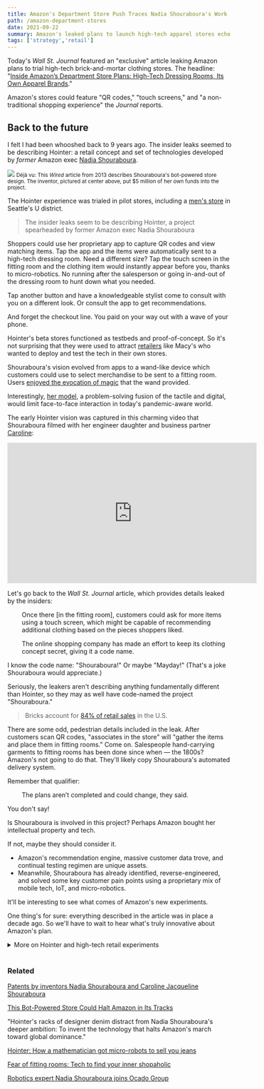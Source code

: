 ```yaml
---
title: Amazon's Department Store Push Traces Nadia Shouraboura's Work
path: /amazon-department-stores
date: 2021-09-22
summary: Amazon's leaked plans to launch high-tech apparel stores echo Nadia Shouraboura's work.
tags: ['strategy','retail']
---
```


Today's <em>Wall St. Journal</em> featured an "exclusive" article leaking Amazon plans to trial high-tech brick-and-mortar clothing stores. The headline: "<a href="https://www.wsj.com/articles/inside-amazons-department-store-plans-high-tech-dressing-rooms-its-own-apparel-brands-11632303002" target="blank">Inside Amazon’s Department Store Plans: High-Tech Dressing Rooms, Its Own Apparel Brands</a>." 

Amazon's stores could feature "QR codes," "touch screens," and "a non-traditional shopping experience" the <em>Journal</em> reports.

## Back to the future 

I felt I had been whooshed back to 9 years ago. The insider leaks seemed to be describing Hointer: a retail concept and set of technologies developed by <em>former</em> Amazon exec <a href="https://www.linkedin.com/in/nadiashouraboura/" target="blank">Nadia Shouraboura</a>. 

<img src="https://res.cloudinary.com/icecloud7/image/upload/f_auto/v1632680916/nadia-shouraboura-amazon-department-stores_rkpynp.png"/>
<small>Déjà vu: This <em>Wired</em> article from 2013 describes Shouraboura's bot-powered store design. The inventor, pictured at center above, put $5 million of her own funds into the project.</small>

The Hointer experience was trialed in pilot stores, including a <a href="https://www.geekwire.com/2012/hointer-robot-jeans-clothing-apparel-store-startup/" target="blank">men's store</a> in Seattle's U district.

> The insider leaks seem to be describing Hointer, a project spearheaded by former Amazon exec Nadia Shouraboura 

Shoppers could use her proprietary app to capture QR codes and view matching items. Tap the app and the items were automatically sent to a high-tech dressing room. Need a different size? Tap the touch screen in the fitting room and the clothing item would instantly appear before you, thanks to micro-robotics. No running after the salesperson or going in-and-out of the dressing room to hunt down what you needed. 

Tap another button and have a knowledgeable stylist come to consult with you on a different look. Or consult the app to get recommendations.

And forget the checkout line. You paid on your way out with a wave of your phone. 

Hointer's beta stores functioned as testbeds and proof-of-concept. So it's not surprising that they were used to attract <a href="https://digital.hbs.edu/platform-rctom/submission/how-macys-and-technology-fit-well-together/" target="blank">retailers</a> like Macy's who wanted to deploy and test the tech in their own stores.

Shouraboura's vision evolved from apps to a wand-like device which customers could use to select merchandise to be sent to a fitting room. Users <a href="https://www.deborahweinswig.com/tick-tock-retailers-its-wake-up-time-a-retail-symposium/" target="blank">enjoyed the evocation of magic</a> that the wand provided.

Interestingly, <a href="https://www.youtube.com/watch?v=O_G8m4FLk6g" target="blank">her model</a>, a problem-solving fusion of the tactile and digital, would limit face-to-face interaction in today's pandemic-aware world.

The early Hointer vision was captured in this charming video that Shouraboura filmed with her engineer daughter and business partner <a href="https://www.linkedin.com/in/caroline-shouraboura-527a9693/" target="blank">Caroline</a>: 

<iframe width="560" height="315" src="https://www.youtube.com/embed/Hq9ZIW79_18" title="YouTube video player" frameborder="0" allow="accelerometer; autoplay; clipboard-write; encrypted-media; gyroscope; picture-in-picture" allowfullscreen></iframe>

Let's go back to the <em>Wall St. Journal</em> article, which provides details leaked by the insiders: 

<div style="padding-left: 2.3em;><p>One idea that has been tested is for customers to scan QR codes of items they want to try on by using a smartphone app . . . </a></divp

<div style="padding-left: 2.3em;><p>Once there [in the fitting room], customers could ask for more items using a touch screen, which might be capable of recommending additional clothing based on the pieces shoppers liked.</p></div>

<div style="padding-left: 2.3em;><p>. . .  Robots or other forms of automation could eventually be deployed in the stores, one of the people said.</p></div>

The article continues: 

<div style="padding-left: 2.3em;><p>The online shopping company has made an effort to keep its clothing concept secret, giving it a code name. </p></div>

I know the code name: "Shouraboura!" Or maybe "Mayday!" (That's a joke Shouraboura would appreciate.) 

Seriously, the leakers aren't describing anything fundamentally different than Hointer, so they may as well have code-named the project "Shouraboura."

> Bricks account for <a href="https://www.census.gov/retail/mrts/www/data/pdf/ec_current.pdf" target="blank">84% of retail sales</a> in the U.S.

There are some odd, pedestrian details included in the leak. After customers scan QR codes, "associates in the store" will "gather the items and place them in fitting rooms." Come on. Salespeople hand-carrying garments to fitting rooms has been done since when — the 1800s? Amazon's not going to do that. They'll likely copy Shouraboura's automated delivery system.

Remember that qualifier:

<div style="padding-left: 2.3em;><p>Robots or other forms of automation could eventually be deployed in the stores, one of the people said.</p></div>

<div style="padding-left: 2.3em;><p>The plans aren’t completed and could change, they said.</p></div>

You don't say!

Is Shouraboura is involved in this project? Perhaps Amazon bought her intellectual property and tech. 

If not, maybe they should consider it. 

* Amazon's recommendation engine, massive customer data trove, and continual testing regimen are unique assets. 
* Meanwhile, Shouraboura has already identified, reverse-engineered, and solved some key customer pain points using a proprietary mix of mobile tech, IoT, and micro-robotics.

It'll be interesting to see what comes of Amazon's new experiments.

One thing's for sure: everything described in the article was in place a decade ago. So we'll have to wait to hear what's truly innovative about Amazon's plan.

<details>
  <summary>More on Hointer and high-tech retail experiments</summary>
<p> The retail chessboard’s about to get more interesting with Amazon’s play. Some questions and observations:</p>

* Hointer customers tried on far more items of clothing, according to Shouraboura, who told the <a href="https://www.smh.com.au/business/companies/hointer-how-a-mathematician-got-microrobots-to-sell-you-jeans-20140722-zvqel.html" target="blank"><em>Sydney Morning Herald</em></a> in 2014: “Normally customers try on three to five – at Hointer on average they try on 12 because it’s very fast.” Half of what they tried on was recommended by the app and, critically, they bought "a lot more" than the average buyer in traditional stores selling similar items.
* The Hointer approach enabled a store to operate in a small footprint with far fewer employees (and lower costs and prices) than otherwise would be possible. 
* How many retailers trialed Hointer’s tech or kept using it? What were their findings? 
* Ditching the QR-reading app — as Shouraboura did with her "magic wand" — definitely has appeal. Why be distracted with having to download an app and keep your potentially large cell or phablet in your hand while interacting with merch, especially clothing, which you'll want to touch with both hands? Old-school push-buttons, hand movements, or voice commands could also be used to select and send apparel to fitting rooms.
* Ironically, Hointer was at one point described as <a href="https://www.wired.com/2013/04/store-of-the-future/" target="blank">conferring a potential competitive advantage over Amazon</a>. 
* Some Amazon employees visited Shouraboura's store and mocked it, <a href="https://www.geekwire.com/2017/women-in-business-law-richard-branson/" target="blank">according to the founder</a>: "When I left Amazon, I opened my own store, and every asshole from Amazon would come in to my store and make fun of me. After a year of that, I decided, ‘This is it. I am going to step up.’ And that’s what kept me going: the assholes.”
* There have been plenty of experiments with AR, VR, and QR codes as well as touchscreens in dressing rooms. A lot of these experiments were nothing more than pointless gimmicks. But there are real successes too. For example, when Rebecca Minkoff launched interactive mirrors, they helped contribute to a <a href="https://www.cnbc.com/2017/09/09/how-rebecca-minkoff-uses-tech-to-drive-triple-digit-sales-growth.html" target="blank">tripling of sales</a>. 
* When omni-channel meets Amazon's customer data, in-store (and on Prime) personalization will acquire new dimensions. Think: 1:1 lookbooks, seamless recommendations that span the physical and digital, and your favorite music automatically streaming in the dressing room. 
* First-party data will likely remain a priority for bricks.
* Amazon is now the <a href="https://www.campaignlive.com/article/amazon-biggest-advertiser-earth-adspend-hits-11bn/1672723" target="blank">world’s biggest advertiser</a>, posing an additional challenge to bricks.</p>
* Meanwhile, some analysts see physical retail as "<a href="https://www.fool.com/investing/2021/08/22/is-amazon-poised-to-conquer-department-store-space/" target="blank">clearly Amazon's weakest point</a>, despite multiple attempts by the e-commerce giant to break into this market."

</details><br/>

### Related

<a href="https://patents.justia.com/inventor/nadia-shouraboura" target="blank">Patents by inventors Nadia Shouraboura and Caroline Jacqueline Shouraboura</a>

<p><a href="https://www.wired.com/2013/04/store-of-the-future/" target="blank">This Bot-Powered Store Could Halt Amazon in Its Tracks</a></p>
"Hointer's racks of designer denim distract from Nadia Shouraboura's deeper ambition: To invent the technology that halts Amazon's march toward global dominance."

<a href="https://www.smh.com.au/business/companies/hointer-how-a-mathematician-got-microrobots-to-sell-you-jeans-20140722-zvqel.html" target="blank">Hointer: How a mathematician got micro-robots to sell you jeans</a>

<a href="https://www.bbc.com/news/business-22342626" target="blank">Fear of fitting rooms: Tech to find your inner shopaholic</a>

<a href="https://retailtechinnovationhub.com/home/2021/8/24/robotics-expert-nadia-shouraboura-joins-ocado-group" target="blank">Robotics expert Nadia Shouraboura joins Ocado Group</a>
